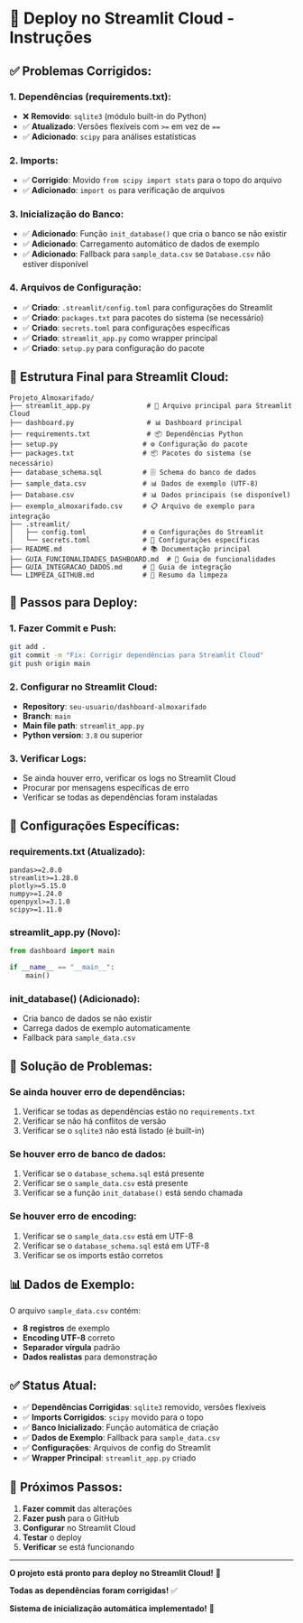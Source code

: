 # 🚀 Deploy no Streamlit Cloud - Instruções

## ✅ **Problemas Corrigidos:**

### **1. Dependências (requirements.txt):**
- ❌ **Removido**: `sqlite3` (módulo built-in do Python)
- ✅ **Atualizado**: Versões flexíveis com `>=` em vez de `==`
- ✅ **Adicionado**: `scipy` para análises estatísticas

### **2. Imports:**
- ✅ **Corrigido**: Movido `from scipy import stats` para o topo do arquivo
- ✅ **Adicionado**: `import os` para verificação de arquivos

### **3. Inicialização do Banco:**
- ✅ **Adicionado**: Função `init_database()` que cria o banco se não existir
- ✅ **Adicionado**: Carregamento automático de dados de exemplo
- ✅ **Adicionado**: Fallback para `sample_data.csv` se `Database.csv` não estiver disponível

### **4. Arquivos de Configuração:**
- ✅ **Criado**: `.streamlit/config.toml` para configurações do Streamlit
- ✅ **Criado**: `packages.txt` para pacotes do sistema (se necessário)
- ✅ **Criado**: `secrets.toml` para configurações específicas
- ✅ **Criado**: `streamlit_app.py` como wrapper principal
- ✅ **Criado**: `setup.py` para configuração do pacote

## 📁 **Estrutura Final para Streamlit Cloud:**

```
Projeto_Almoxarifado/
├── streamlit_app.py              # 🚀 Arquivo principal para Streamlit Cloud
├── dashboard.py                  # 📊 Dashboard principal
├── requirements.txt              # 📦 Dependências Python
├── setup.py                     # ⚙️ Configuração do pacote
├── packages.txt                 # 📦 Pacotes do sistema (se necessário)
├── database_schema.sql          # 🗄️ Schema do banco de dados
├── sample_data.csv              # 📊 Dados de exemplo (UTF-8)
├── Database.csv                 # 📊 Dados principais (se disponível)
├── exemplo_almoxarifado.csv     # 📋 Arquivo de exemplo para integração
├── .streamlit/
│   ├── config.toml              # ⚙️ Configurações do Streamlit
│   └── secrets.toml             # 🔐 Configurações específicas
├── README.md                    # 📚 Documentação principal
├── GUIA_FUNCIONALIDADES_DASHBOARD.md  # 📖 Guia de funcionalidades
├── GUIA_INTEGRACAO_DADOS.md     # 📖 Guia de integração
└── LIMPEZA_GITHUB.md            # 🧹 Resumo da limpeza
```

## 🚀 **Passos para Deploy:**

### **1. Fazer Commit e Push:**
```bash
git add .
git commit -m "Fix: Corrigir dependências para Streamlit Cloud"
git push origin main
```

### **2. Configurar no Streamlit Cloud:**
- **Repository**: `seu-usuario/dashboard-almoxarifado`
- **Branch**: `main`
- **Main file path**: `streamlit_app.py`
- **Python version**: `3.8` ou superior

### **3. Verificar Logs:**
- Se ainda houver erro, verificar os logs no Streamlit Cloud
- Procurar por mensagens específicas de erro
- Verificar se todas as dependências foram instaladas

## 🔧 **Configurações Específicas:**

### **requirements.txt (Atualizado):**
```
pandas>=2.0.0
streamlit>=1.28.0
plotly>=5.15.0
numpy>=1.24.0
openpyxl>=3.1.0
scipy>=1.11.0
```

### **streamlit_app.py (Novo):**
```python
from dashboard import main

if __name__ == "__main__":
    main()
```

### **init_database() (Adicionado):**
- Cria banco de dados se não existir
- Carrega dados de exemplo automaticamente
- Fallback para `sample_data.csv`

## 🐛 **Solução de Problemas:**

### **Se ainda houver erro de dependências:**
1. Verificar se todas as dependências estão no `requirements.txt`
2. Verificar se não há conflitos de versão
3. Verificar se o `sqlite3` não está listado (é built-in)

### **Se houver erro de banco de dados:**
1. Verificar se o `database_schema.sql` está presente
2. Verificar se o `sample_data.csv` está presente
3. Verificar se a função `init_database()` está sendo chamada

### **Se houver erro de encoding:**
1. Verificar se o `sample_data.csv` está em UTF-8
2. Verificar se o `database_schema.sql` está em UTF-8
3. Verificar se os imports estão corretos

## 📊 **Dados de Exemplo:**

O arquivo `sample_data.csv` contém:
- **8 registros** de exemplo
- **Encoding UTF-8** correto
- **Separador vírgula** padrão
- **Dados realistas** para demonstração

## ✅ **Status Atual:**

- ✅ **Dependências Corrigidas**: `sqlite3` removido, versões flexíveis
- ✅ **Imports Corrigidos**: `scipy` movido para o topo
- ✅ **Banco Inicializado**: Função automática de criação
- ✅ **Dados de Exemplo**: Fallback para `sample_data.csv`
- ✅ **Configurações**: Arquivos de config do Streamlit
- ✅ **Wrapper Principal**: `streamlit_app.py` criado

## 🎯 **Próximos Passos:**

1. **Fazer commit** das alterações
2. **Fazer push** para o GitHub
3. **Configurar** no Streamlit Cloud
4. **Testar** o deploy
5. **Verificar** se está funcionando

---

**O projeto está pronto para deploy no Streamlit Cloud!** 🚀

**Todas as dependências foram corrigidas!** ✅

**Sistema de inicialização automática implementado!** 🔧
